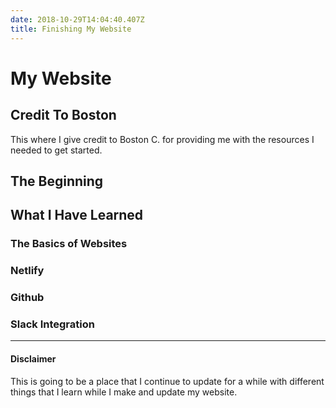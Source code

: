 ```yaml
---
date: 2018-10-29T14:04:40.407Z
title: Finishing My Website
---
```

# My Website
## Credit To Boston
This where I give credit to Boston C. for providing me with the resources I needed to get started.

## The Beginning

## What I Have Learned
### The Basics of Websites

### Netlify

### Github

### Slack Integration

---
#### Disclaimer
This is going to be a place that I continue to update for a while with different things that I learn while I make and update my website.